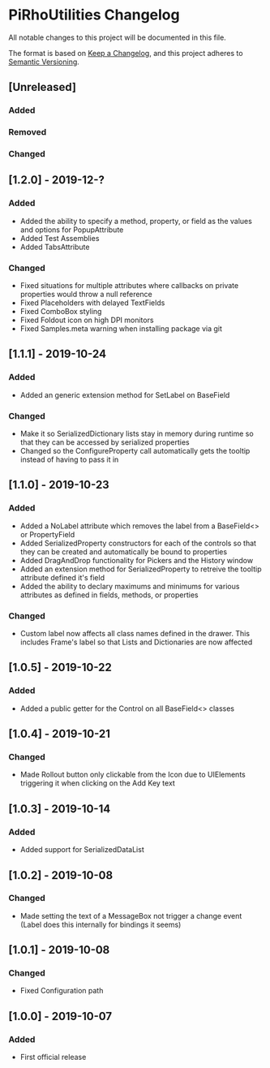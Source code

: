 # PiRhoUtilities Changelog

All notable changes to this project will be documented in this file.

The format is based on [Keep a Changelog](https://keepachangelog.com/en/1.0.0/),
and this project adheres to [Semantic Versioning](https://semver.org/spec/v2.0.0.html).

## [Unreleased]
### Added
### Removed
### Changed

## [1.2.0] - 2019-12-?
### Added
- Added the ability to specify a method, property, or field as the values and options for PopupAttribute
- Added Test Assemblies
- Added TabsAttribute
### Changed
- Fixed situations for multiple attributes where callbacks on private properties would throw a null reference
- Fixed Placeholders with delayed TextFields
- Fixed ComboBox styling
- Fixed Foldout icon on high DPI monitors
- Fixed Samples.meta warning when installing package via git

## [1.1.1] - 2019-10-24
### Added
- Added an generic extension method for SetLabel on BaseField
### Changed
- Make it so SerializedDictionary lists stay in memory during runtime so that they can be accessed by serialized properties
- Changed so the ConfigureProperty call automatically gets the tooltip instead of having to pass it in

## [1.1.0] - 2019-10-23
### Added
- Added a NoLabel attribute which removes the label from a BaseField<> or PropertyField
- Added SerializedProperty constructors for each of the controls so that they can be created and automatically be bound to properties
- Added DragAndDrop functionality for Pickers and the History window
- Added an extension method for SerializedProperty to retreive the tooltip attribute defined it's field
- Added the ability to declary maximums and minimums for various attributes as defined in fields, methods, or properties
### Changed
- Custom label now affects all class names defined in the drawer. This includes Frame's label so that Lists and Dictionaries are now affected

## [1.0.5] - 2019-10-22
### Added
- Added a public getter for the Control on all BaseField<> classes

## [1.0.4] - 2019-10-21
### Changed
- Made Rollout button only clickable from the Icon due to UIElements triggering it when clicking on the Add Key text

## [1.0.3] - 2019-10-14
### Added
- Added support for SerializedDataList

## [1.0.2] - 2019-10-08
### Changed
- Made setting the text of a MessageBox not trigger a change event (Label does this internally for bindings it seems)

## [1.0.1] - 2019-10-08
### Changed
- Fixed Configuration path

## [1.0.0] - 2019-10-07
### Added
- First official release
